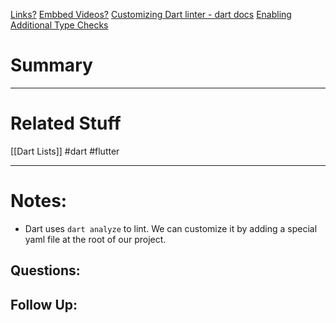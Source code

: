 [Links?](#)
[Embbed Videos?](#)
[Customizing Dart linter - dart docs](https://dart.dev/tools/analysis#enabling-additional-type-checks)
[Enabling Additional Type Checks](https://dart.dev/tools/analysis#enabling-additional-type-checks)
# Summary

----
# Related Stuff
[[Dart Lists]]
#dart 
#flutter

----
# Notes:
- Dart uses `dart analyze` to lint. We can customize it by adding a special yaml file at the root of our project.

## Questions:

## Follow Up:
